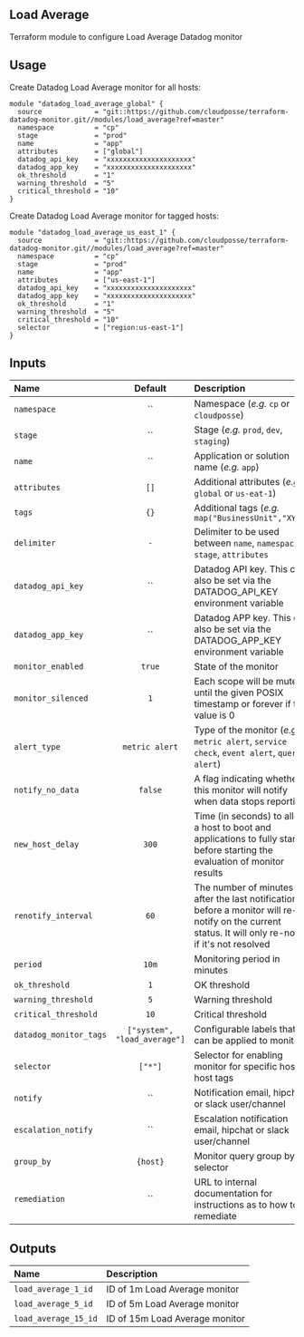 ## Load Average

Terraform module to configure Load Average Datadog monitor


## Usage

Create Datadog Load Average monitor for all hosts:

```hcl
module "datadog_load_average_global" {
  source             = "git::https://github.com/cloudposse/terraform-datadog-monitor.git//modules/load_average?ref=master"
  namespace          = "cp"
  stage              = "prod"
  name               = "app"
  attributes         = ["global"]
  datadog_api_key    = "xxxxxxxxxxxxxxxxxxxxx"
  datadog_app_key    = "xxxxxxxxxxxxxxxxxxxxx"
  ok_threshold       = "1"
  warning_threshold  = "5"
  critical_threshold = "10"
}
```

Create Datadog Load Average monitor for tagged hosts:

```hcl
module "datadog_load_average_us_east_1" {
  source             = "git::https://github.com/cloudposse/terraform-datadog-monitor.git//modules/load_average?ref=master"
  namespace          = "cp"
  stage              = "prod"
  name               = "app"
  attributes         = ["us-east-1"]
  datadog_api_key    = "xxxxxxxxxxxxxxxxxxxxx"
  datadog_app_key    = "xxxxxxxxxxxxxxxxxxxxx"
  ok_threshold       = "1"
  warning_threshold  = "5"
  critical_threshold = "10"
  selector           = ["region:us-east-1"]
}
```


## Inputs

|  Name                          |  Default                          |  Description                                                                                                                    | Required |
|:-------------------------------|:---------------------------------:|:--------------------------------------------------------------------------------------------------------------------------------|:--------:|
| `namespace`                    | ``                                | Namespace (_e.g._ `cp` or `cloudposse`)                                                                                         | Yes      |
| `stage`                        | ``                                | Stage (_e.g._ `prod`, `dev`, `staging`)                                                                                         | Yes      |
| `name`                         | ``                                | Application or solution name (_e.g._ `app`)                                                                                     | Yes      |
| `attributes`                   | `[]`                              | Additional attributes (_e.g._ `global` or `us-eat-1`)                                                                           | No       |
| `tags`                         | `{}`                              | Additional tags (_e.g._ `map("BusinessUnit","XYZ")`                                                                             | No       |
| `delimiter`                    | `-`                               | Delimiter to be used between `name`, `namespace`, `stage`, `attributes`                                                         | No       |
| `datadog_api_key`              | ``                                | Datadog API key. This can also be set via the DATADOG_API_KEY environment variable                                              | Yes      |
| `datadog_app_key`              | ``                                | Datadog APP key. This can also be set via the DATADOG_APP_KEY environment variable                                              | Yes      |
| `monitor_enabled`              | `true`                            | State of the monitor                                                                                                            | No       |
| `monitor_silenced`             | `1`                               | Each scope will be muted until the given POSIX timestamp or forever if the value is 0                                           | No       |
| `alert_type`                   | `metric alert`                    | Type of the monitor (_e.g._ `metric alert`, `service check`, `event alert`, `query alert`)                                      | Yes      |
| `notify_no_data`               | `false`                           | A flag indicating whether this monitor will notify when data stops reporting                                                    | No       |
| `new_host_delay`               | `300`                             | Time (in seconds) to allow a host to boot and applications to fully start before starting the evaluation of monitor results     | No       |
| `renotify_interval`            | `60`                              | The number of minutes after the last notification before a monitor will re-notify on the current status. It will only re-notify if it's not resolved | No       |
| `period`                       | `10m`                             | Monitoring period in minutes                                                                                                    | No       |
| `ok_threshold`                 | `1`                               | OK threshold                                                                                                                    | No       |
| `warning_threshold`            | `5`                               | Warning threshold                                                                                                               | No       |
| `critical_threshold`           | `10`                              | Critical threshold                                                                                                              | No       |
| `datadog_monitor_tags`         | `["system", "load_average"]`      | Configurable labels that can be applied to monitor                                                                              | No       |
| `selector`                     | `["*"]`                           | Selector for enabling monitor for specific hosts, host tags                                                                     | No       |
| `notify`                       | ``                                | Notification email, hipchat or slack user/channel                                                                               | No       |
| `escalation_notify`            | ``                                | Escalation notification email, hipchat or slack user/channel                                                                    | No       |
| `group_by`                     | `{host}`                          | Monitor query group by selector                                                                                                 | No       |
| `remediation`                  | ``                                | URL to internal documentation for instructions as to how to remediate                                                           | No       |


## Outputs

| Name                        | Description                             |
|:----------------------------|:----------------------------------------|
| `load_average_1_id`         | ID of 1m Load Average monitor           |
| `load_average_5_id`         | ID of 5m Load Average monitor           |
| `load_average_15_id`        | ID of 15m Load Average monitor          |
